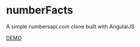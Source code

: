 # numberFacts

A simple numbersapi.com clone built with AngularJS

[DEMO](http://odran037.io/numberFacts)